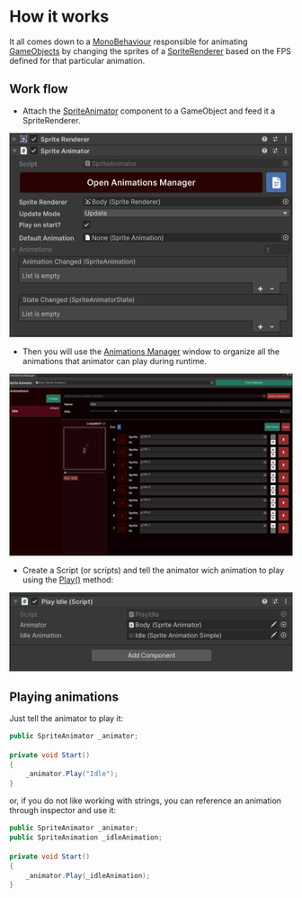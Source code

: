 # How it works

It all comes down to a [MonoBehaviour](https://docs.unity3d.com/Manual/class-MonoBehaviour.html) responsible for animating [GameObjects](https://docs.unity3d.com/Manual/class-GameObject.html) by changing the sprites of a [SpriteRenderer](https://docs.unity3d.com/Manual/class-SpriteRenderer.html) based on the FPS defined for that particular animation.

## Work flow

- Attach the [SpriteAnimator](sprite-animator/index.md) component to a GameObject and feed it a SpriteRenderer.

![Sprite Animator Component](../images/sprite-animator-component.png)

- Then you will use the [Animations Manager](animations-manager/index.md) window to organize all the animations that animator can play during runtime.

![Animations Manager Window](../images/animations-manager-window.png)

- Create a Script (or scripts) and tell the animator wich animation to play using the [Play()](https://no-slopes.github.io/sprite-animations/api/SpriteAnimations.SpriteAnimator.html#SpriteAnimations_SpriteAnimator_Play_System_String_) method:

![Script using animator](../images/script-using-animator.png)

## Playing animations

Just tell the animator to play it:

```csharp
public SpriteAnimator _animator;

private void Start()
{
    _animator.Play("Idle");
}
```

or, if you do not like working with strings, you can reference an animation through inspector and use it:

```csharp
public SpriteAnimator _animator;
public SpriteAnimation _idleAnimation;

private void Start()
{
    _animator.Play(_idleAnimation);
}
```
